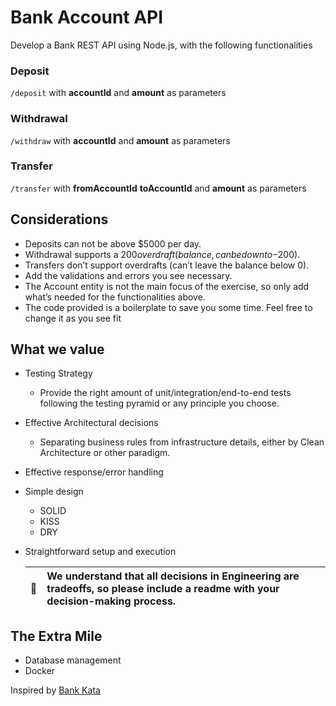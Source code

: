 # Bank Account API
Develop a Bank REST API using Node.js, with the following functionalities

### Deposit

`/deposit` with **accountId** and **amount** as parameters 

### Withdrawal

`/withdraw` with **accountId** and **amount** as parameters

### Transfer

`/transfer` with **fromAccountId** **toAccountId** and **amount** as parameters

## Considerations 
* Deposits can not be above $5000 per day.
* Withdrawal supports a $200 overdraft (balance, can be down to -$200).
* Transfers don’t support overdrafts (can’t leave the balance below 0).
* Add the validations and errors you see necessary.
* The Account entity is not the main focus of the exercise, so only add what’s needed for the functionalities above.
* The code provided is a boilerplate to save you some time. Feel free to change it as you see fit

## What we value
* Testing Strategy
  * Provide the right amount of unit/integration/end-to-end tests following the testing pyramid or any principle you choose.
* Effective Architectural decisions
  * Separating business rules from infrastructure details, either by Clean Architecture or other paradigm.
* Effective response/error handling
* Simple design
  * SOLID
  * KISS
  * DRY
* Straightforward setup and execution

  | :memo: | We understand that all decisions in Engineering are tradeoffs, so please include a readme with your decision-making process. |
  |--------|:-----------------------------------------------------------------------------------------------------------------------------|

## The Extra Mile
* Database management
* Docker

Inspired by [Bank Kata](https://github.com/sandromancuso/Bank-kata)
